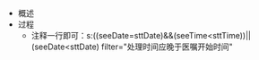 
- 概述
- 过程
	- 注释一行即可：s:((seeDate=sttDate)&&(seeTime<sttTime))||(seeDate<sttDate) filter="处理时间应晚于医嘱开始时间"
